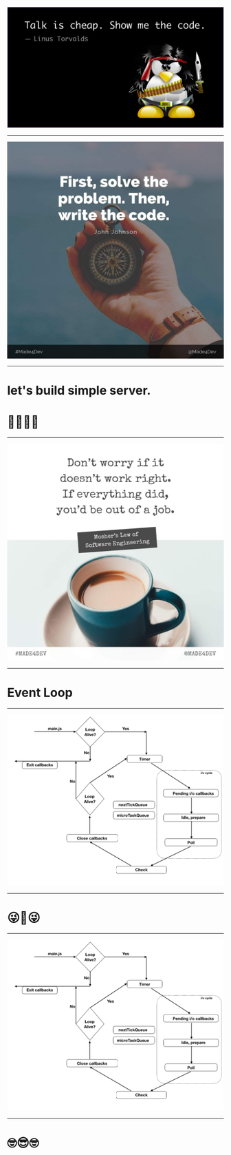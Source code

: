 
![](./talk_code.jpg)

---

![](./solve_code.jpg)

---

# let's build simple server.

# 🧐🏋️‍♀️🧐

---

![](doesnot-work.jpg)

---

# Event Loop

---

![](./eventLoop.png)

---

# 😜🤪😜

---

![](./eventLoop.png)

---

# 🤓😎🤓
